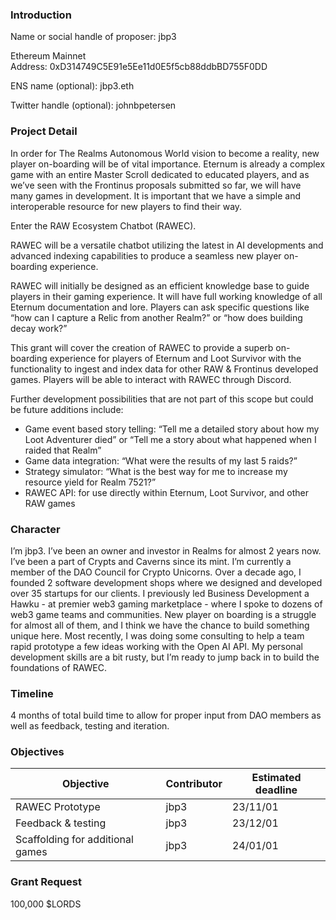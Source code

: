 <h3>Introduction</h3>
<p>Name or social handle of proposer: jbp3</p>
<p>Ethereum Mainnet Address: 0xD314749C5E91e5Ee11d0E5f5cb88ddbBD755F0DD</p>
<p>ENS name (optional): jbp3.eth</p>
<p>Twitter handle (optional): johnbpetersen</p>
<h3>Project Detail</h3>
<p>In order for The Realms Autonomous World vision to become a reality, new player on-boarding will be of vital importance. Eternum is already a complex game with an entire Master Scroll dedicated to educated players, and as we’ve seen with the Frontinus proposals submitted so far, we will have many games in development. It is important that we have a simple and interoperable resource for new players to find their way.</p>
<p>Enter the RAW Ecosystem Chatbot (RAWEC).</p>
<p>RAWEC will be a versatile chatbot utilizing the latest in AI developments and advanced indexing capabilities to produce a seamless new player on-boarding experience.</p>
<p>RAWEC will initially be designed as an efficient knowledge base to guide players in their gaming experience. It will have full working knowledge of all Eternum documentation and lore. Players can ask specific questions like “how can I capture a Relic from another Realm?” or “how does building decay work?”</p>
<p>This grant will cover the creation of RAWEC to provide a superb on-boarding experience for players of Eternum and Loot Survivor with the functionality to ingest and index data for other RAW & Frontinus developed games. Players will be able to interact with RAWEC through Discord.</p>
<p>Further development possibilities that are not part of this scope but could be future additions include:</p>
<ul>
<li>Game event based story telling: “Tell me a detailed story about how my Loot Adventurer died” or “Tell me a story about what happened when I raided that Realm”</li>
<li>Game data integration: “What were the results of my last 5 raids?”</li>
<li>Strategy simulator: “What is the best way for me to increase my resource yield for Realm 7521?”</li>
<li>RAWEC API: for use directly within Eternum, Loot Survivor, and other RAW games</li>
</ul>
<h3>Character</h3>
<p>I’m jbp3. I’ve been an owner and investor in Realms for almost 2 years now. I’ve been a part of Crypts and Caverns since its mint. I’m currently a member of the DAO Council for Crypto Unicorns. Over a decade ago, I founded 2 software development shops where we designed and developed over 35 startups for our clients. I previously led Business Development a Hawku - at premier web3 gaming marketplace - where I spoke to dozens of web3 game teams and communities. New player on boarding is a struggle for almost all of them, and I think we have the chance to build something unique here. Most recently, I was doing some consulting to help a team rapid prototype a few ideas working with the Open AI API. My personal development skills are a bit rusty, but I’m ready to jump back in to build the foundations of RAWEC.</p>
<h3>Timeline</h3>
<p>4 months of total build time to allow for proper input from DAO members as well as feedback, testing and iteration.</p>
<h3>Objectives</h3>


Objective | Contributor | Estimated deadline
-- | -- | --
RAWEC Prototype | jbp3 | 23/11/01
Feedback & testing | jbp3 | 23/12/01
Scaffolding for additional games | jbp3 | 24/01/01


<h3>Grant Request</h3>
<p>100,000 $LORDS</p>
